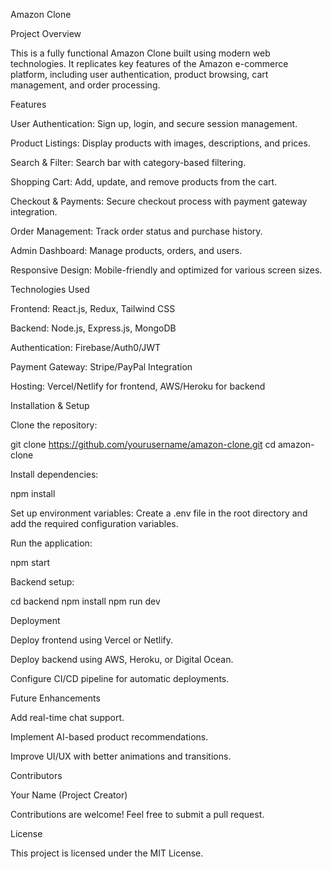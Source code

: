 Amazon Clone

Project Overview

This is a fully functional Amazon Clone built using modern web technologies. It replicates key features of the Amazon e-commerce platform, including user authentication, product browsing, cart management, and order processing.

Features

User Authentication: Sign up, login, and secure session management.

Product Listings: Display products with images, descriptions, and prices.

Search & Filter: Search bar with category-based filtering.

Shopping Cart: Add, update, and remove products from the cart.

Checkout & Payments: Secure checkout process with payment gateway integration.

Order Management: Track order status and purchase history.

Admin Dashboard: Manage products, orders, and users.

Responsive Design: Mobile-friendly and optimized for various screen sizes.

Technologies Used

Frontend: React.js, Redux, Tailwind CSS

Backend: Node.js, Express.js, MongoDB

Authentication: Firebase/Auth0/JWT

Payment Gateway: Stripe/PayPal Integration

Hosting: Vercel/Netlify for frontend, AWS/Heroku for backend

Installation & Setup

Clone the repository:

git clone https://github.com/yourusername/amazon-clone.git
cd amazon-clone

Install dependencies:

npm install

Set up environment variables:
Create a .env file in the root directory and add the required configuration variables.

Run the application:

npm start

Backend setup:

cd backend
npm install
npm run dev

Deployment

Deploy frontend using Vercel or Netlify.

Deploy backend using AWS, Heroku, or Digital Ocean.

Configure CI/CD pipeline for automatic deployments.

Future Enhancements

Add real-time chat support.

Implement AI-based product recommendations.

Improve UI/UX with better animations and transitions.

Contributors

Your Name (Project Creator)

Contributions are welcome! Feel free to submit a pull request.

License

This project is licensed under the MIT License.

